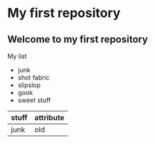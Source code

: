 # My first repository
## Welcome to my first repository

My list
* junk
* shot fabric
* slipslop
* gook
* sweet stuff

| stuff | attribute |
|---|---|
| junk | old |

